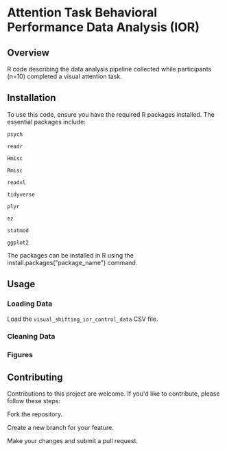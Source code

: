 # Attention Task Behavioral Performance Data Analysis (IOR)

## Overview

R code describing the data analysis pipeline collected while participants (n=10) completed a visual attention task.

## Installation 
To use this code, ensure you have the required R packages installed. The essential packages include:

`psych`

`readr`

`Hmisc`

`Rmisc`

`readxl`

`tidyverse`

`plyr`

`ez`

`statmod`

`ggplot2`

The packages can be installed in R using the install.packages("package_name") command.

## Usage
### Loading Data
Load the `visual_shifting_ior_control_data` CSV file.

### Cleaning Data


### Figures


## Contributing
Contributions to this project are welcome. If you'd like to contribute, please follow these steps:

Fork the repository.

Create a new branch for your feature.

Make your changes and submit a pull request.
